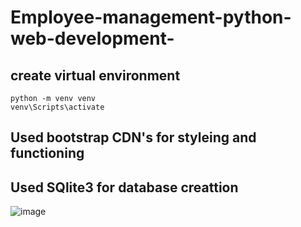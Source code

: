 # Employee-management-python-web-development- 

## create virtual environment  
```
python -m venv venv
venv\Scripts\activate

```  

## Used bootstrap CDN's for styleing and functioning  
 
## Used SQlite3 for database creattion  

![image](https://github.com/user-attachments/assets/1c42fd6e-d93e-4b12-9b44-2d20970b0484)
